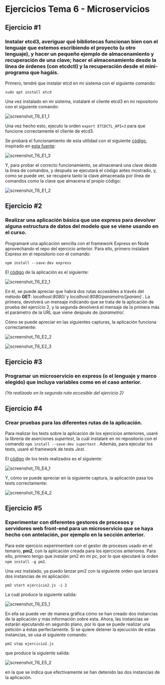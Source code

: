 # Ejercicios Tema 6 - Microservicios

## Ejercicio #1
### Instalar etcd3, averiguar qué bibliotecas funcionan bien con el lenguaje que estemos escribiendo el proyecto (u otro lenguaje), y hacer un pequeño ejemplo de almacenamiento y recuperación de una clave; hacer el almacenamiento desde la línea de órdenes (con etcdctl) y la recuperación desde el mini-programa que hagáis.

Primero, tendré que instalar etcd en mi sistema con el siguiente comando:
~~~
sudo apt install etcd
~~~

Una vez instalado en mi sistema, instalaré el cliente etcd3 en mi repositorio con el siguiente comando:

![screenshot_T6_E1_1](capturas/screenshot_T6_E1_1.png)

Una vez hecho esto, ejecuto la orden `export ETCDCTL_API=3` para que funcione correctamente el cliente de etcd3.

Se probará el funcionamiento de esta utilidad con el siguiente [código](codigos/tema6/ejercicio1.js), inspirado en [esta fuente](https://www.npmjs.com/package/etcd3#quickstart):

![screenshot_T6_E1_3](capturas/screenshot_T6_E1_3.png)

Y, para probar el correcto funcionamiento, se almacenará una clave desde la línea de comandos, y después se ejecutará el código antes mostrado, y, como se puede ver, se recupera tanto la clave almacenada por línea de comandos como la clave que almacena el propio código:

![screenshot_T6_E1_2](capturas/screenshot_T6_E1_2.png)


## Ejercicio #2
### Realizar una aplicación básica que use express para devolver alguna estructura de datos del modelo que se viene usando en el curso.

Programaré una aplicación sencilla con el framework Express en Node aprovechando el repo del ejercicio anterior. Para ello, primero instalaré Express en el repositorio con el comando:
~~~
npm install --save-dev express
~~~

El [código](codigos/tema6/ejercicio2.js) de la aplicación es el siguiente:

![screenshot_T6_E2_1](capturas/screenshot_T6_E2_1.png)

En él, se puede apreciar que habrá dos rutas accesibles a través del método **GET**: *localhost:8080/* y *localhost:8080/parametro/[param]* . La primera, devolverá un mensaje indicando que se trata de la aplicación de prueba del ejercicio 2, y la segunda devolverá el mensaje de la primera más el parámetro de la URL que viene después de */parametro/*.

Cómo se puede apreciar en las siguientes capturas, la aplicación funciona correctamente:

![screenshot_T6_E2_2](capturas/screenshot_T6_E2_2.png)

![screenshot_T6_E2_3](capturas/screenshot_T6_E2_3.png)


## Ejercicio #3
### Programar un microservicio en express (o el lenguaje y marco elegido) que incluya variables como en el caso anterior.

*(Ya realizado en la segunda ruta accesible del ejercicio 2)*


## Ejercicio #4
### Crear pruebas para las diferentes rutas de la aplicación.

Para realizar los tests sobre la aplicación de los ejercicios anteriores, usaré la librería de aserciones *supertest*, la cuál instalaré en mi repositorio con el comando `npm install --save-dev supertest` .
Además, para ejecutar los tests, usaré el framework de tests *Jest*.

El [código](codigos/tema6/ejercicio4.test.js) de los tests realizados es el siguiente:

![screenshot_T6_E4_1](capturas/screenshot_T6_E4_1.png)

Y, cómo se puede apreciar en la siguiente captura, la aplicación pasa los tests correctamente:

![screenshot_T6_E4_2](capturas/screenshot_T6_E4_2.png)


## Ejercicio #5
### Experimentar con diferentes gestores de procesos y servidores web front-end para un microservicio que se haya hecho con antelación, por ejemplo en la sección anterior.

Para este ejercicio experimentaré con el gestor de procesos usado en el temario, **pm2**, con la aplicación creada para los ejercicios anteriores. Para ello, primero tengo que instalar pm2 en mi pc, por lo que ejecutaré la orden `npm install -g pm2`.

Una vez instalado, ya puedo lanzar pm2 con la siguiente orden que lanzará dos instancias de mi aplicación:
~~~
pm2 start ejercicio2.js -i 2
~~~

La cuál produce la siguiente salida:

![screenshot_T6_E5_1](capturas/screenshot_T6_E5_1.png)

En ella se puede ver de manera gráfica cómo se han creado dos instancias de la aplicación y más información sobre esta. Ahora, las instancias se estarán ejecutando en segundo plano, por lo que se puede realizar una petición a éstas perfectamente.
Si se quiere detener la ejecución de estas instancias, se usa el siguiente comando:
~~~
pm2 stop ejercicio2.js
~~~

que produce la siguiente salida:

![screenshot_T6_E5_2](capturas/screenshot_T6_E5_2.png)

en la que se indica que efectivamente se han detenido las dos instancias de la aplicación.
